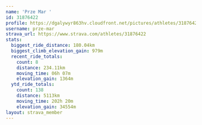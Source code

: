 ```yaml
---
name: 'Prze Mar '
id: 31876422
profile: https://dgalywyr863hv.cloudfront.net/pictures/athletes/31876422/22548952/4/large.jpg
username: prze-mar
strava_url: https://www.strava.com/athletes/31876422
stats:
  biggest_ride_distance: 180.04km
  biggest_climb_elevation_gain: 979m
  recent_ride_totals:
    count: 8
    distance: 234.11km
    moving_time: 06h 07m
    elevation_gain: 1364m
  ytd_ride_totals:
    count: 138
    distance: 5113km
    moving_time: 202h 20m
    elevation_gain: 34554m
layout: strava_member
--- 
```

